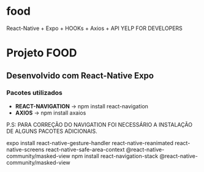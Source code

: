 # food
React-Native + Expo + HOOKs + Axios + API YELP FOR DEVELOPERS


<h1>Projeto FOOD</h1>

<h2>Desenvolvido com React-Native Expo </h2>

<h3>Pacotes utilizados</h3>
<ul>
  <li><b>REACT-NAVIGATION</b> -> npm install react-navigation</li>
  <li><b>AXIOS</b> -> npm install axaios</li>
</ul>

<style>
p:{
  color:'red'
}
</style>

P.S: PARA CORREÇÃO DO NAVIGATION FOI NECESSÁRIO A INSTALAÇÃO DE ALGUNS PACOTES ADICIONAIS.
<p>expo install react-native-gesture-handler react-native-reanimated react-native-screens react-native-safe-area-context @react-native-community/masked-view
npm install react-navigation-stack @react-native-community/masked-view</p>







